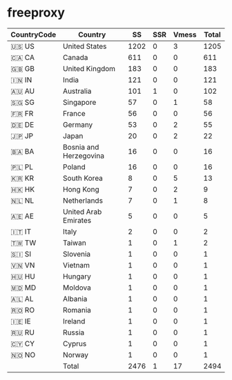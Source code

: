 # freeproxy

|CountryCode|Country|SS|SSR|Vmess|Total|
|  ----  | ----  |  ----  | ----  |  ----  | ----  |
|🇺🇸 US|United States|1202|0|3|1205|
|🇨🇦 CA|Canada|611|0|0|611|
|🇬🇧 GB|United Kingdom|183|0|0|183|
|🇮🇳 IN|India|121|0|0|121|
|🇦🇺 AU|Australia|101|1|0|102|
|🇸🇬 SG|Singapore|57|0|1|58|
|🇫🇷 FR|France|56|0|0|56|
|🇩🇪 DE|Germany|53|0|2|55|
|🇯🇵 JP|Japan|20|0|2|22|
|🇧🇦 BA|Bosnia and Herzegovina|16|0|0|16|
|🇵🇱 PL|Poland|16|0|0|16|
|🇰🇷 KR|South Korea|8|0|5|13|
|🇭🇰 HK|Hong Kong|7|0|2|9|
|🇳🇱 NL|Netherlands|7|0|1|8|
|🇦🇪 AE|United Arab Emirates|5|0|0|5|
|🇮🇹 IT|Italy|2|0|0|2|
|🇹🇼 TW|Taiwan|1|0|1|2|
|🇸🇮 SI|Slovenia|1|0|0|1|
|🇻🇳 VN|Vietnam|1|0|0|1|
|🇭🇺 HU|Hungary|1|0|0|1|
|🇲🇩 MD|Moldova|1|0|0|1|
|🇦🇱 AL|Albania|1|0|0|1|
|🇷🇴 RO|Romania|1|0|0|1|
|🇮🇪 IE|Ireland|1|0|0|1|
|🇷🇺 RU|Russia|1|0|0|1|
|🇨🇾 CY|Cyprus|1|0|0|1|
|🇳🇴 NO|Norway|1|0|0|1|
||Total|2476|1|17|2494|
